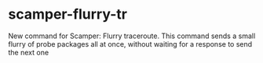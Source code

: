 # scamper-flurry-tr
New command for Scamper: Flurry traceroute. This command sends a small flurry of probe packages all at once, without waiting for a response to send the next one
